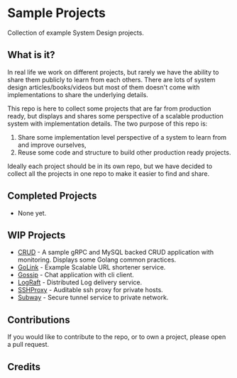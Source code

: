 # Sample Projects
Collection of example System Design projects.

## What is it?
In real life we work on different projects, but rarely we have the ability to share them
publicly to learn from each others. There are lots of system design articles/books/videos
but most of them doesn't come with implementations to share the underlying details. 

This repo is here to collect some projects that are far from production ready, but displays
and shares some perspective of a scalable production system with implementation details. The
two purpose of this repo is:
  1. Share some implementation level perspective of a system to learn from and improve ourselves,
  2. Reuse some code and structure to build other production ready projects.

Ideally each project should be in its own repo, but we have decided to collect all the projects
in one repo to make it easier to find and share.

## Completed Projects
  - None yet.

## WIP Projects
  - [CRUD](crud/README.md) - A sample gRPC and MySQL backed CRUD application with monitoring.
Displays some Golang common practices.
  - [GoLink](golink/README.md) - Example Scalable URL shortener service.
  - [Gossip](gossip/README.md) - Chat application with cli client.
  - [LogRaft](lograft/README.md) - Distributed Log delivery service.
  - [SSHProxy](sshproxy/README.md) - Auditable ssh proxy for private hosts.
  - [Subway](subway/README.md) - Secure tunnel service to private network.

## Contributions
If you would like to contribute to the repo, or to own a project, please open a pull request.

## Credits
